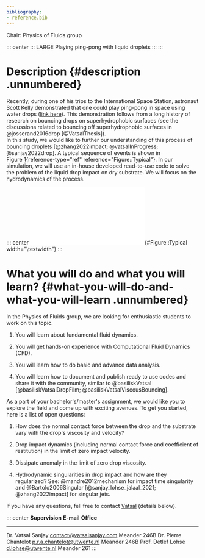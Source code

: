```yaml
---
bibliography:
- reference.bib
---
```


Chair: Physics of Fluids group

::: center
::: LARGE
Playing ping-pong with liquid droplets
:::
:::

# Description {#description .unnumbered}

Recently, during one of his trips to the International Space Station,
astronaut Scott Kelly demonstrated that one could play ping-pong in
space using water drops ([link
here](https://www.youtube.com/watch?v=TLbhrMCM4_0)). This demonstration
follows from a long history of research on bouncing drops on
superhydrophobic surfaces (see the discussions related to bouncing off
superhydrophobic surfaces in @josserand2016drop [@VatsalThesis]).\
In this study, we would like to further our understanding of this
process of bouncing droplets
[@zhang2022impact; @vatsalInProgress; @sanjay2022drop]. A typical
sequence of events is shown in
Figure [1](#Figure::Typical){reference-type="ref"
reference="Figure::Typical"}. In our simulation, we will use an in-house
developed read-to-use code to solve the problem of the liquid drop
impact on dry substrate. We will focus on the hydrodynamics of the
process.

::: center
![A typical simulation of a drop bouncing off a superhydrophobic
substrate: (a) The drop approaches the substrate, (b) Air is squeezed
out of the thin gap between the drop and the substrate, leading to
lubrication flow in the gap, (c) The drop spreads on the substrate (see
@wildeman2016spreading), (d) - (e) The drop changes the direction of
motion because of the substrate, and (f) The drop bounces
back.](Figure1.pdf){#Figure::Typical width="\\textwidth"}
:::

# What you will do and what you will learn? {#what-you-will-do-and-what-you-will-learn .unnumbered}

In the Physics of Fluids group, we are looking for enthusiastic students
to work on this topic.

1.  You will learn about fundamental fluid dynamics.

2.  You will get hands-on experience with Computational Fluid Dynamics
    (CFD).

3.  You will learn how to do basic and advance data analysis.

4.  You will learn how to document and publish ready to use codes and
    share it with the community, similar to @basiliskVatsal
    [@basiliskVatsalDropFilm; @basiliskVatsalViscousBouncing].

As a part of your bachelor's/master's assignment, we would like you to
explore the field and come up with exciting avenues. To get you started,
here is a list of open questions:

1.  How does the normal contact force between the drop and the substrate
    vary with the drop's viscosity and velocity?

2.  Drop impact dynamics (including normal contact force and coefficient
    of restitution) in the limit of zero impact velocity.

3.  Dissipate anomaly in the limit of zero drop viscosity.

4.  Hydrodynamic singularities in drop impact and how are they
    regularized? See: @mandre2012mechanism for impact time singularity
    and @Bartolo2006Singular
    [@sanjay_lohse_jalaal_2021; @zhang2022impact] for singular jets.

If you have any questions, fell free to contact
[Vatsal](mailto:contact@vatsalsanjay.com) (details below).

::: center
  **Supervision**        **E-mail**                                               **Office**
  ---------------------- -------------------------------------------------------- --------------
  Dr. Vatsal Sanjay      [contact@vatsalsanjay.com](mailto:v.sanjay@utwente.nl)   Meander 246B
  Dr. Pierre Chantelot   <p.r.a.chantelot@utwente.nl>                             Meander 246B
  Prof. Detlef Lohse     <d.lohse@utwente.nl>                                     Meander 261
:::
